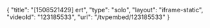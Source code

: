 {
    "title": "[1508521429] ert",
    "type": "solo",
    "layout": "iframe-static",
    "videoId": "123185533",
    "url": "\/tvpembed\/123185533"
}